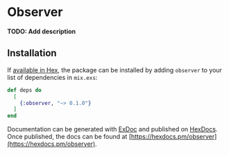 # Observer

**TODO: Add description**

## Installation

If [available in Hex](https://hex.pm/docs/publish), the package can be installed
by adding `observer` to your list of dependencies in `mix.exs`:

```elixir
def deps do
  [
    {:observer, "~> 0.1.0"}
  ]
end
```

Documentation can be generated with [ExDoc](https://github.com/elixir-lang/ex_doc)
and published on [HexDocs](https://hexdocs.pm). Once published, the docs can
be found at [https://hexdocs.pm/observer](https://hexdocs.pm/observer).


